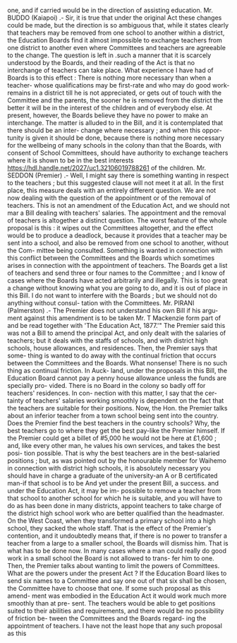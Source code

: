 one, and if carried would be in the direction of assisting education. Mr. BUDDO (Kaiapoi) .- Sir, it is true that under the original Act these changes could be made, but the direction is so ambiguous that, while it states clearly that teachers may be removed from one school to another within a district, the Education Boards find it almost impossible to exchange teachers from one district to another even where Committees and teachers are agreeable to the change. The question is left in .such a manner that it is scarcely understood by the Boards, and their reading of the Act is that no interchange of teachers can take place. What experience I have had of Boards is to this effect : There is nothing more necessary than when a teacher- whose qualifications may be first-rate and who may do good work-remains in a district till he is not appreciated, or gets out of touch with the Committee and the parents, the sooner he is removed from the district the better it will be in the interest of the children and of everybody else. At present, however, the Boards believe they have no power to make an interchange. The matter is alluded to in the Bill, and it is contemplated that there should be an inter- change where necessary ; and when this oppor- tunity is given it should be done, because there is nothing more necessary for the wellbeing of many schools in the colony than that the Boards, with consent of School Committees, should have authority to exchange teachers where it is shown to be in the best interests https://hdl.handle.net/2027/uc1.32106019788261 of the children. Mr. SEDDON (Premier) .- Well, I might say there is something wanting in respect to the teachers ; but this suggested clause will not meet it at all. In the first place, this measure deals with an entirely different question. We are not now dealing with the question of the appointment or of the removal of teachers. This is not an amendment of the Education Act, and we should not mar a Bill dealing with teachers' salaries. The appointment and the removal of teachers is altogether a distinct question. The worst feature of the whole proposal is this : it wipes out the Committees altogether, and the effect would be to produce a deadlock, because it provides that a teacher may be sent into a school, and also be removed from one school to another, without the Com- mittee being consulted. Something is wanted in connection with this conflict between the Committees and the Boards which sometimes arises in connection with the appointment of teachers. The Boards get a list of teachers and send three or four names to the Committee ; and I know of cases where the Boards have acted arbitrarily and illegally. This is too great a change without knowing what you are going to do, and it is out of place in this Bill. I do not want to interfere with the Boards ; but we should not do anything without consul- tation with the Committees. Mr. PIRANI (Palmerston) .- The Premier does not understand his own Bill if his argu- ment against this amendment is to be taken Mr. T Mackenzie form part of and be read together with 'The Education Act, 1877.'" The Premier said this was not a Bill to amend the principal Act, and only dealt with the salaries of teachers; but it deals with the staffs of schools, and with district high schools, house allowances, and residences. Then, the Premier says that some- thing is wanted to do away with the continual friction that occurs between the Committees and the Boards. What nonsense! There is no such thing as continual friction. In Auck- land, under the proposals in this Bill, the Education Board cannot pay a penny house allowance unless the funds are specially pro- vided. There is no Board in the colony so badly off for teachers' residences. In con- nection with this matter, I say that the cer- tainty of teachers' salaries working smoothly is dependent on the fact that the teachers are suitable for their positions. Now, the Hon. the Premier talks about an inferior teacher from a town school being sent into the country. Does the Premier find the best teachers in the country schools? Why, the best teachers go to where they get the best pay-like the Premier himself. If the Premier could get a billet of #5,000 he would not be here at £1,600 ; and, like every other man, he values his own services, and takes the best posi- tion possible. That is why the best teachers are in the best-salaried positions ; but, as was pointed out by the honourable member for Waihemo in connection with district high schools, it is absolutely necessary you should have in charge a graduate of the university-an A or B certificated man-if that school is to be And yet under the present Bill, a success. and under the Education Act, it may be im- possible to remove a teacher from that school to another school for which he is suitable, and you will have to do as has been done in many districts, appoint teachers to take charge of the district high school work who are better qualified than the headmaster. On the West Coast, when they transformed a primary school into a high school, they sacked the whole staff. That is the effect of the Premier's contention, and it undoubtedly means that, if there is no power to transfer a teacher from a large to a smaller school, the Boards will dismiss him. That is what has to be done now. In many cases where a man could really do good work in a small school the Board is not allowed to trans- fer him to one. Then, the Premier talks about wanting to limit the powers of Committees. What are the powers under the present Act ? If the Education Board likes to send six names to a Committee and say one out of that six shall be chosen, the Committee have to choose that one. If some such proposal as this amend- ment was embodied in the Education Act it would work much more smoothly than at pre- sent. The teachers would be able to get positions suited to their abilities and requirements, and there would be no possibility of friction be- tween the Committees and the Boards regard- ing the appointment of teachers. I have not the least hope that any such proposal as this 